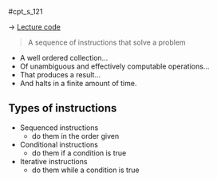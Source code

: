 #cpt_s_121

-> [Lecture code](https://github.com/mathletedev/cpt_s/blob/main/121/lectures/2023-08-25.c)

> A sequence of instructions that solve a problem

- A well ordered collection...
- Of unambiguous and effectively computable operations...
- That produces a result...
- And halts in a finite amount of time.

## Types of instructions

- Sequenced instructions
	- do them in the order given
- Conditional instructions
	- do them if a condition is true
- Iterative instructions
	- do them while a condition is true